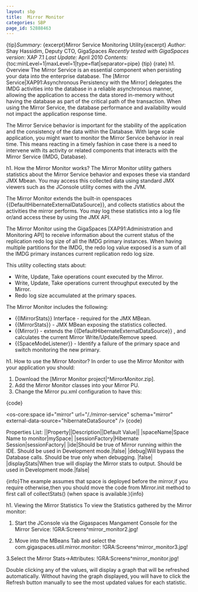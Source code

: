 ```yaml
---
layout: sbp
title:  Mirror Monitor
categories: SBP
page_id: 52888463
---
```


{tip}*Summary:* {excerpt}Mirror Service Monitoring Utility{excerpt}
*Author*: Shay Hassidim, Deputy CTO, GigaSpaces
*Recently tested with GigaSpaces version*: XAP 7.1
*Last Update:* April 2010
*Contents:*
{toc:minLevel=1|maxLevel=1|type=flat|separator=pipe}
{tip}
{rate}
h1. Overview
The Mirror Service is an essential component when persisting your data into the enterprise database. The [Mirror Service|XAP91:Asynchronous Persistency with the Mirror] delegates the IMDG activities into the database in a reliable asynchronous manner, allowing the application to access the data stored in-memory without having the database as part of the critical path of the transaction. When using the Mirror Service, the database performance and availability would not impact the application response time.

The Mirror Service behavior is important for the stability of the application and the consistency of the data within the Database. With large scale application, you might want to monitor the Mirror Service behavior in real time. This means reacting in a timely fashion in case there is a need to intervene with its activity or related components that interacts with the Mirror Service (IMDG, Database).

h1. How the Mirror Monitor works?
The Mirror Monitor utility gathers statistics about the Mirror Service behavior and exposes these via standard JMX Mbean. You may access this collected data using standard JMX viewers such as the JConsole utility comes with the JVM.

The Mirror Monitor extends the built-in openspaces {{DefaultHibernateExternalDataSource}}, and collects statistics about the activities the mirror performs. You may log these statistics into a log file or/and access these by using the JMX API.

The Mirror Monitor using the GigaSpaces [XAP91:Administration and Monitoring API] to receive information about the current status of the replication redo log size of all the IMDG primary instances. When having multiple partitions for the IMDG, the redo log value exposed is a sum of all the IMDG primary instances current replication redo log size.

This utility collecting stats about:
- Write, Update, Take operations count executed by the Mirror.
- Write, Update, Take operations current throughput executed by the Mirror.
- Redo log size accumulated at the primary spaces.

The Mirror Monitor includes the following:
- {{IMirrorStats}} Interface - required for the JMX MBean.
- {{MirrorStats}} - JMX MBean exposing the statistics collected.
- {{Mirror}} - extends the {{DefaultHibernateExternalDataSource}} , and calculates the current Mirror Write/Update/Remove speed.
- {{SpaceModeListener}} - Identify a failure of the primary space and switch monitoring the new primary.

h1. How to use the Mirror Monitor?
In order to use the Mirror Monitor with your application you should:
1. Download the [Mirror Monitor project|^MirrorMonitor.zip].
2. Add the Mirror Monitor classes into your Mirror PU.
3. Change the Mirror pu.xml configuration to have this:

{code}
<bean id="hibernateDataSource" class="com.gigaspaces.util.mirror.monitor.Mirror">
	        <property name="sessionFactory" ref="sessionFactory"/>
		<property name="spaceName" value="mySpace"  />
		<property name="ide" value="false"/>
		<property name="debug" value="false"/>
		<property name="displayStats" value="false"/>
 	</bean>

<os-core:space id="mirror" url="/./mirror-service" schema="mirror" external-data-source="hibernateDataSource" />
{code}

Properties List:
||Property||Description||Default Value||
|spaceName|Space Name to monitor|mySpace|
|sessionFactory|Hibernate Session|sessionFactory|
|ide|Should be true of Mirror running within the IDE. Should be used in Development mode.|false|
|debug|Will bypass the Database calls. Should be true only when debugging. |false|
|displayStats|When true will display the Mirror stats to output. Should be used in Development mode.|false|

{info}The example assumes that space is deployed before the mirror,if you require otherwise,then you should move the code from Mirror.init method to first call of collectStats() (when space is available.){info}

h1. Viewing the Mirror Statistics
To view the Statistics gathered by the Mirror monitor:
1. Start the JConsole via the Gigaspaces Mangament Console for the Mirror Service:
!GRA:Screens^mirror_monitor2.jpg!

2. Move into the MBeans Tab and select the com.gigaspaces.util.mirror.monitor:
!GRA:Screens^mirror_monitor3.jpg!

3.Select the Mirror Stats->Attributes:
!GRA:Screens^mirror_monitor.jpg!

Double clicking any of the values, will display a graph that will be refreshed automatically. Without having the graph displayed, you will have to click the Refresh button manually to see the most updated values for each statistic.